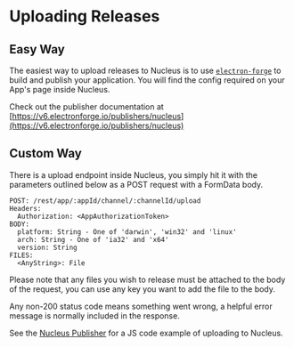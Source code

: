 # Uploading Releases

## Easy Way

The easiest way to upload releases to Nucleus is to use [`electron-forge`](https://github.com/electron-userland/electron-forge)
to build and publish your application. You will find the config required
on your App's page inside Nucleus.

Check out the publisher documentation at [https://v6.electronforge.io/publishers/nucleus](https://v6.electronforge.io/publishers/nucleus)

## Custom Way

There is a upload endpoint inside Nucleus, you simply hit it with the
parameters outlined below as a POST request with a FormData body.

```
POST: /rest/app/:appId/channel/:channelId/upload
Headers:
  Authorization: <AppAuthorizationToken>
BODY:
  platform: String - One of 'darwin', 'win32' and 'linux'
  arch: String - One of 'ia32' and 'x64'
  version: String
FILES:
  <AnyString>: File
```

Please note that any files you wish to release must be attached to
the body of the request, you can use any key you want to add the
file to the body.

Any non-200 status code means something went wrong, a helpful error
message is normally included in the response.

See the [Nucleus Publisher](https://github.com/electron-userland/electron-forge/blob/master/packages/publisher/nucleus/src/PublisherNucleus.ts) for a JS code example of uploading to Nucleus.
